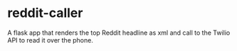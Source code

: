 reddit-caller
=============

A flask app that renders the top Reddit headline as xml and call to the Twilio API to read it over the phone.
